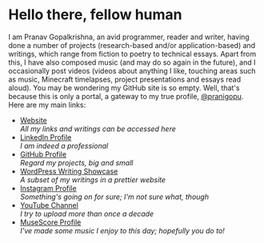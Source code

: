 # Hello there, fellow human
I am Pranav Gopalkrishna, an avid programmer, reader and writer, having done a number of projects (research-based and/or application-based) and writings, which range from fiction to poetry to technical essays. Apart from this, I have also composed music (and may do so again in the future), and I occasionally post videos (videos about anything I like, touching areas such as music, Minecraft timelapses, project presentations and essays read aloud). You may be wondering my GitHub site is so empty. Well, that's because this is only a portal, a gateway to my true profile, [@pranigopu](https://github.com/pranigopu). Here are my main links:

- [Website](https://pranigopu.github.io) <br> _All my links and writings can be accessed here_
- [LinkedIn Profile](https://www.linkedin.com/in/pranav-gopalkrishna) <br> _I am indeed a professional_
- [GitHub Profile](https://github.com/pranigopu) <br> _Regard my projects, big and small_
- [WordPress Writing Showcase](https://pranigopu.wordpress.com) <br> _A subset of my writings in a prettier website_
- [Instagram Profile](https://www.instagram.com/pranigopu) <br> _Something's going on for sure; I'm not sure what, though_
- [YouTube Channel](https://www.youtube.com/channel/UCcDIAVsQ2kmQLy2Dcnyd_ig) <br> _I try to upload more than once a decade_
- [MuseScore Profile](https://musescore.com/user/31737238) <br> _I've made some music I enjoy to this day; hopefully you do to!_
